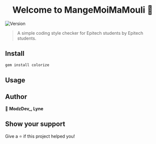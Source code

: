 <h1 align="center">Welcome to MangeMoiMaMouli 👋</h1>
<p>
  <img alt="Version" src="https://img.shields.io/badge/version-0.1-blue.svg?cacheSeconds=2592000" />
</p>

> A simple coding style checker for Epitech students by Epitech students.

## Install

```bash
gem install colorize
```

## Usage

## Author

👤 **ModzDev_, Lyne**


## Show your support

Give a ⭐️ if this project helped you!
